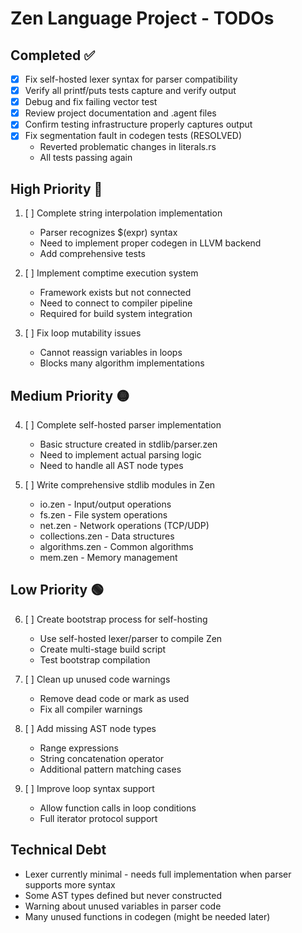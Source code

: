 # Zen Language Project - TODOs

## Completed ✅
- [x] Fix self-hosted lexer syntax for parser compatibility
- [x] Verify all printf/puts tests capture and verify output  
- [x] Debug and fix failing vector test
- [x] Review project documentation and .agent files
- [x] Confirm testing infrastructure properly captures output
- [x] Fix segmentation fault in codegen tests (RESOLVED)
  - Reverted problematic changes in literals.rs
  - All tests passing again

## High Priority 🔴
1. [ ] Complete string interpolation implementation
   - Parser recognizes $(expr) syntax
   - Need to implement proper codegen in LLVM backend
   - Add comprehensive tests
   
2. [ ] Implement comptime execution system
   - Framework exists but not connected
   - Need to connect to compiler pipeline
   - Required for build system integration
   
3. [ ] Fix loop mutability issues
   - Cannot reassign variables in loops
   - Blocks many algorithm implementations

## Medium Priority 🟡
4. [ ] Complete self-hosted parser implementation
   - Basic structure created in stdlib/parser.zen
   - Need to implement actual parsing logic
   - Need to handle all AST node types
   
5. [ ] Write comprehensive stdlib modules in Zen
   - io.zen - Input/output operations
   - fs.zen - File system operations  
   - net.zen - Network operations (TCP/UDP)
   - collections.zen - Data structures
   - algorithms.zen - Common algorithms
   - mem.zen - Memory management

## Low Priority 🟢  
6. [ ] Create bootstrap process for self-hosting
   - Use self-hosted lexer/parser to compile Zen
   - Create multi-stage build script
   - Test bootstrap compilation
   
7. [ ] Clean up unused code warnings
   - Remove dead code or mark as used
   - Fix all compiler warnings
   
8. [ ] Add missing AST node types
   - Range expressions
   - String concatenation operator
   - Additional pattern matching cases
   
9. [ ] Improve loop syntax support
   - Allow function calls in loop conditions
   - Full iterator protocol support

## Technical Debt
- Lexer currently minimal - needs full implementation when parser supports more syntax
- Some AST types defined but never constructed  
- Warning about unused variables in parser code
- Many unused functions in codegen (might be needed later)